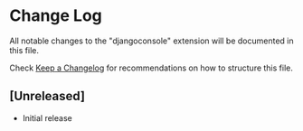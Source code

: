 # Change Log

All notable changes to the "djangoconsole" extension will be documented in this file.

Check [Keep a Changelog](http://keepachangelog.com/) for recommendations on how to structure this file.

## [Unreleased]

- Initial release